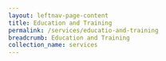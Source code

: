 ```yaml
---
layout: leftnav-page-content
title: Education and Training
permalink: /services/educatio-and-training
breadcrumb: Education and Training
collection_name: services
---
```

